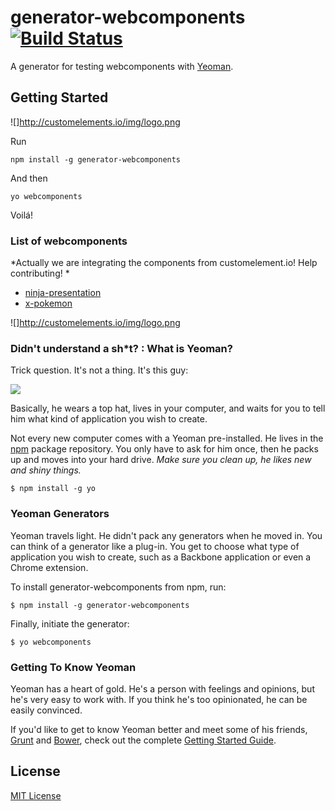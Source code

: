 # generator-webcomponents [![Build Status](https://secure.travis-ci.org/rafinskipg/generator-webcomponents.png?branch=master)](https://travis-ci.org/rafinskipg/generator-webcomponents)

A generator for testing webcomponents with [Yeoman](http://yeoman.io).

## Getting Started
![]http://customelements.io/img/logo.png

Run 
`````
npm install -g generator-webcomponents
``````
And then 
``````
yo webcomponents
``````

Voilá!

### List of webcomponents
*Actually we are integrating the components from customelement.io! Help contributing! *
* [ninja-presentation](https://github.com/viniciusalmeida/ninja-presentation)
* [x-pokemon](https://github.com/passy/x-pokemon)

![]http://customelements.io/img/logo.png

### Didn't understand a sh*t? : What is Yeoman?

Trick question. It's not a thing. It's this guy:

![](http://i.imgur.com/JHaAlBJ.png)

Basically, he wears a top hat, lives in your computer, and waits for you to tell him what kind of application you wish to create.

Not every new computer comes with a Yeoman pre-installed. He lives in the [npm](https://npmjs.org) package repository. You only have to ask for him once, then he packs up and moves into your hard drive. *Make sure you clean up, he likes new and shiny things.*

```
$ npm install -g yo
```

### Yeoman Generators

Yeoman travels light. He didn't pack any generators when he moved in. You can think of a generator like a plug-in. You get to choose what type of application you wish to create, such as a Backbone application or even a Chrome extension.

To install generator-webcomponents from npm, run:

```
$ npm install -g generator-webcomponents
```

Finally, initiate the generator:

```
$ yo webcomponents
```

### Getting To Know Yeoman

Yeoman has a heart of gold. He's a person with feelings and opinions, but he's very easy to work with. If you think he's too opinionated, he can be easily convinced.

If you'd like to get to know Yeoman better and meet some of his friends, [Grunt](http://gruntjs.com) and [Bower](http://bower.io), check out the complete [Getting Started Guide](https://github.com/yeoman/yeoman/wiki/Getting-Started).


## License

[MIT License](http://en.wikipedia.org/wiki/MIT_License)

